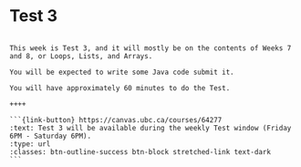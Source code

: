 # Test 3

````{panels}

This week is Test 3, and it will mostly be on the contents of Weeks 7 and 8, or Loops, Lists, and Arrays.

You will be expected to write some Java code submit it.

You will have approximately 60 minutes to do the Test.

++++ 

```{link-button} https://canvas.ubc.ca/courses/64277
:text: Test 3 will be available during the weekly Test window (Friday 6PM - Saturday 6PM).
:type: url
:classes: btn-outline-success btn-block stretched-link text-dark
```
````